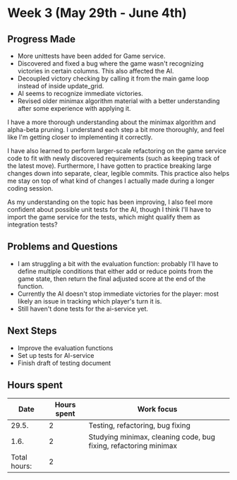 # Week 3 (May 29th - June 4th)

## Progress Made

* More unittests have been added for Game service.
* Discovered and fixed a bug where the game wasn't recognizing victories in certain columns. This also affected the AI.
* Decoupled victory checking by calling it from the main game loop instead of inside update_grid.
* AI seems to recognize immediate victories.
* Revised older minimax algorithm material with a better understanding after some experience with applying it.

I have a more thorough understanding about the minimax algorithm and alpha-beta pruning. I understand each step a bit more thoroughly, and feel like I'm getting closer to implementing it correctly.

I have also learned to perform larger-scale refactoring on the game service code to fit with newly discovered requirements (such as keeping track of the latest move). Furthermore, I have gotten to practice breaking large changes down into separate, clear, legible commits. This practice also helps me stay on top of what kind of changes I actually made during a longer coding session.

As my understanding on the topic has been improving, I also feel more confident about possible unit tests for the AI, though I think I'll have to import the game service for the tests, which might qualify them as integration tests?


## Problems and Questions

* I am struggling a bit with the evaluation function: probably I'll have to  define multiple conditions that either add or reduce points from the game state, then return the final adjusted score at the end of the function.
* Currently the AI doesn't stop immediate victories for the player: most likely an issue in tracking which player's turn it is.
* Still haven't done tests for the ai-service yet.


## Next Steps

* Improve the evaluation functions
* Set up tests for AI-service
* Finish draft of testing document

## Hours spent

|Date|Hours spent|Work focus|
|---|---|---|
|29.5.|2|Testing, refactoring, bug fixing|
|1.6.|2|Studying minimax, cleaning code, bug fixing, refactoring minimax|
|Total hours:|2|
